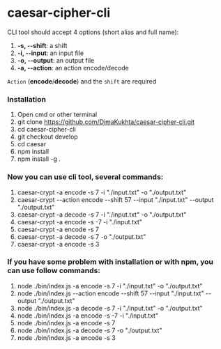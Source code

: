 # caesar-cipher-cli
CLI tool should accept 4 options (short alias and full name):

1.  **-s, --shift**: a shift
2.  **-i, --input**: an input file
3.  **-o, --output**: an output file
4.  **-a, --action**: an action encode/decode

`Action` (**encode**/**decode**) and the `shift` are required

### Installation ###

1. Open cmd or other terminal
2. git clone https://github.com/DimaKukhta/caesar-cipher-cli.git
3. cd caesar-cipher-cli
4. git checkout develop
5. cd caesar 
6. npm install
7. npm install -g .
### Now you can use cli tool, several commands: ###

1. caesar-crypt -a encode -s 7 -i "./input.txt" -o "./output.txt"
2. caesar-crypt --action encode --shift 57 --input "./input.txt" --output "./output.txt"
3. caesar-crypt -a decode -s 7 -i "./input.txt" -o "./output.txt"
4. caesar-crypt -a encode -s -7 -i "./input.txt"
5. caesar-crypt -a encode -s 7
6. caesar-crypt -a decode -s 7 -o "./output.txt"
7. caesar-crypt -a encode -s 3

### If you have some problem with installation or with npm, you can use follow commands: ###

1. node ./bin/index.js -a encode -s 7 -i "./input.txt" -o "./output.txt"
2. node ./bin/index.js --action encode --shift 57 --input "./input.txt" --output "./output.txt"
3. node ./bin/index.js -a decode -s 7 -i "./input.txt" -o "./output.txt"
4. node ./bin/index.js -a encode -s -7 -i "./input.txt"
5. node ./bin/index.js -a encode -s 7
6. node ./bin/index.js -a decode -s 7 -o "./output.txt"
7. node ./bin/index.js -a encode -s 3

